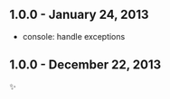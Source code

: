 1.0.0 - January 24, 2013
-------------------------
- console: handle exceptions

1.0.0 - December 22, 2013
-------------------------
:sparkles: